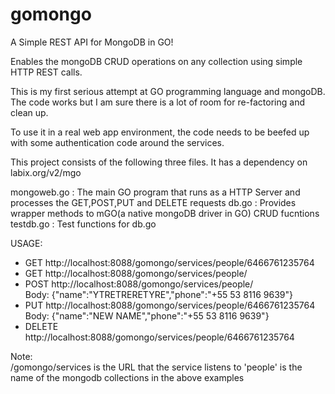 gomongo
=======

A Simple REST API for MongoDB in GO!

Enables the mongoDB CRUD operations on any collection using simple HTTP REST calls. 

This is my first serious attempt at GO programming language and mongoDB. The code works but I am sure there is a lot of room for re-factoring and clean up. 

To use it in a real web app environment, the code needs to be beefed up with some authentication code around the services.

This project consists of the following three files. It has a dependency on labix.org/v2/mgo

mongoweb.go :  The main GO program that runs as a HTTP Server and processes the GET,POST,PUT and DELETE requests
db.go       :  Provides wrapper methods to mGO(a native mongoDB driver in GO) CRUD fucntions
testdb.go   :  Test functions for db.go

USAGE:

- GET http://localhost:8088/gomongo/services/people/6466761235764 
- GET http://localhost:8088/gomongo/services/people/
- POST http://localhost:8088/gomongo/services/people/ <br>
	Body: {"name":"YTRETRERETYRE","phone":"+55 53 8116 9639"} <br>
- PUT http://localhost:8088/gomongo/services/people/6466761235764 <br>
	Body: {"name":"NEW NAME","phone":"+55 53 8116 9639"}<br>
- DELETE http://localhost:8088/gomongo/services/people/6466761235764 <br>

Note: <br>
	/gomongo/services is the URL that the service listens to 'people' is the name of the mongodb collections in the above examples
	